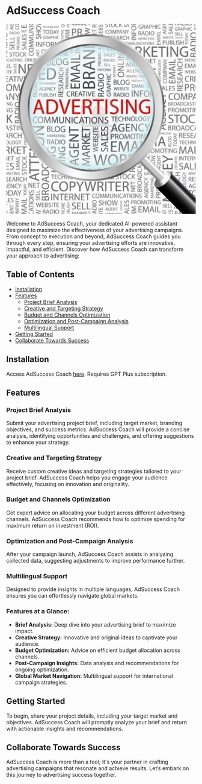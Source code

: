 # AdSuccess Coach

![AdSuccess Coach Icon](icon.jpg)

Welcome to AdSuccess Coach, your dedicated AI-powered assistant designed to maximize the effectiveness of your advertising campaigns. From concept to execution and beyond, AdSuccess Coach guides you through every step, ensuring your advertising efforts are innovative, impactful, and efficient. Discover how AdSuccess Coach can transform your approach to advertising:

## Table of Contents

- [Installation](#installation)
- [Features](#features)
  - [Project Brief Analysis](#project-brief-analysis)
  - [Creative and Targeting Strategy](#creative-and-targeting-strategy)
  - [Budget and Channels Optimization](#budget-and-channels-optimization)
  - [Optimization and Post-Campaign Analysis](#optimization-and-post-campaign-analysis)
  - [Multilingual Support](#multilingual-support)
- [Getting Started](#getting-started)
- [Collaborate Towards Success](#collaborate-towards-success)

## Installation

Access AdSuccess Coach [here](https://chat.openai.com/g/g-e9RAqmSXE-adsuccess-coach). Requires GPT Plus subscription.

## Features

### Project Brief Analysis

Submit your advertising project brief, including target market, branding objectives, and success metrics. AdSuccess Coach will provide a concise analysis, identifying opportunities and challenges, and offering suggestions to enhance your strategy.

### Creative and Targeting Strategy

Receive custom creative ideas and targeting strategies tailored to your project brief. AdSuccess Coach helps you engage your audience effectively, focusing on innovation and originality.

### Budget and Channels Optimization

Get expert advice on allocating your budget across different advertising channels. AdSuccess Coach recommends how to optimize spending for maximum return on investment (ROI).

### Optimization and Post-Campaign Analysis

After your campaign launch, AdSuccess Coach assists in analyzing collected data, suggesting adjustments to improve performance further.

### Multilingual Support

Designed to provide insights in multiple languages, AdSuccess Coach ensures you can effortlessly navigate global markets.

### Features at a Glance:

- **Brief Analysis:** Deep dive into your advertising brief to maximize impact.
- **Creative Strategy:** Innovative and original ideas to captivate your audience.
- **Budget Optimization:** Advice on efficient budget allocation across channels.
- **Post-Campaign Insights:** Data analysis and recommendations for ongoing optimization.
- **Global Market Navigation:** Multilingual support for international campaign strategies.

## Getting Started

To begin, share your project details, including your target market and objectives. AdSuccess Coach will promptly analyze your brief and return with actionable insights and recommendations.

## Collaborate Towards Success

AdSuccess Coach is more than a tool; it's your partner in crafting advertising campaigns that resonate and achieve results. Let’s embark on this journey to advertising success together.

